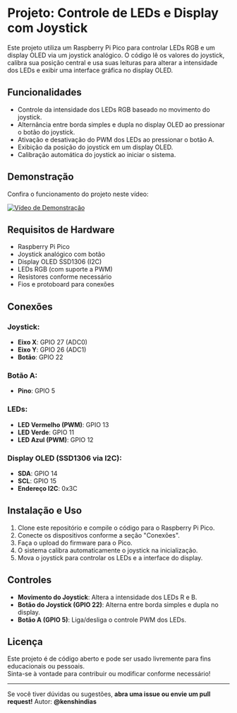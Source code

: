 # Projeto: Controle de LEDs e Display com Joystick

Este projeto utiliza um Raspberry Pi Pico para controlar LEDs RGB e um display OLED via um joystick analógico. O código lê os valores do joystick, calibra sua posição central e usa suas leituras para alterar a intensidade dos LEDs e exibir uma interface gráfica no display OLED.

## Funcionalidades
- Controle da intensidade dos LEDs RGB baseado no movimento do joystick.
- Alternância entre borda simples e dupla no display OLED ao pressionar o botão do joystick.
- Ativação e desativação do PWM dos LEDs ao pressionar o botão A.
- Exibição da posição do joystick em um display OLED.
- Calibração automática do joystick ao iniciar o sistema.

## Demonstração
Confira o funcionamento do projeto neste vídeo:

[![Vídeo de Demonstração](https://img.youtube.com/vi/vfrHuauVjWI/0.jpg)](https://youtu.be/vfrHuauVjWI)

## Requisitos de Hardware
- Raspberry Pi Pico
- Joystick analógico com botão
- Display OLED SSD1306 (I2C)
- LEDs RGB (com suporte a PWM)
- Resistores conforme necessário
- Fios e protoboard para conexões

## Conexões
### Joystick:
- **Eixo X**: GPIO 27 (ADC0)
- **Eixo Y**: GPIO 26 (ADC1)
- **Botão**: GPIO 22

### Botão A:
- **Pino**: GPIO 5

### LEDs:
- **LED Vermelho (PWM)**: GPIO 13
- **LED Verde**: GPIO 11
- **LED Azul (PWM)**: GPIO 12

### Display OLED (SSD1306 via I2C):
- **SDA**: GPIO 14
- **SCL**: GPIO 15
- **Endereço I2C**: 0x3C

## Instalação e Uso
1. Clone este repositório e compile o código para o Raspberry Pi Pico.
2. Conecte os dispositivos conforme a seção "Conexões".
3. Faça o upload do firmware para o Pico.
4. O sistema calibra automaticamente o joystick na inicialização.
5. Mova o joystick para controlar os LEDs e a interface do display.

## Controles
- **Movimento do Joystick**: Altera a intensidade dos LEDs R e B.
- **Botão do Joystick (GPIO 22)**: Alterna entre borda simples e dupla no display.
- **Botão A (GPIO 5)**: Liga/desliga o controle PWM dos LEDs.

## Licença
Este projeto é de código aberto e pode ser usado livremente para fins educacionais ou pessoais.  
Sinta-se à vontade para contribuir ou modificar conforme necessário!

---

Se você tiver dúvidas ou sugestões, **abra uma issue ou envie um pull request!** 
Autor: **@kenshindias**
